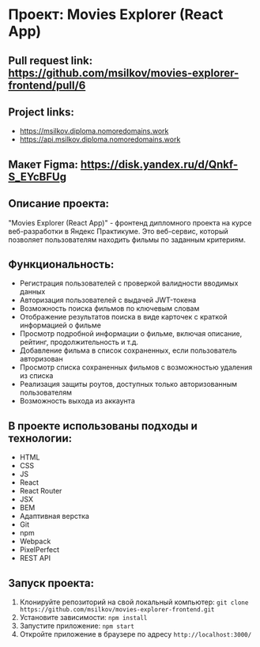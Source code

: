 # Проект: Movies Explorer (React App)

## Pull request link: https://github.com/msilkov/movies-explorer-frontend/pull/6

## Project links:
* https://msilkov.diploma.nomoredomains.work
* https://api.msilkov.diploma.nomoredomains.work

## Макет Figma: https://disk.yandex.ru/d/Qnkf-S_EYcBFUg
## Описание проекта:
"Movies Explorer (React App)" - фронтенд дипломного проекта на курсе веб-разработки в Яндекс Практикуме. 
Это веб-сервис, который позволяет пользователям находить фильмы по заданным критериям.

## Функциональность:
* Регистрация пользователей с проверкой валидности вводимых данных
* Авторизация пользователей с выдачей JWT-токена
* Возможность поиска фильмов по ключевым словам
* Отображение результатов поиска в виде карточек с краткой информацией о фильме
* Просмотр подробной информации о фильме, включая описание, рейтинг, продолжительность и т.д.
* Добавление фильма в список сохраненных, если пользователь авторизован
* Просмотр списка сохраненных фильмов с возможностью удаления из списка
* Реализация защиты роутов, доступных только авторизованным пользователям
* Возможность выхода из аккаунта



## В проекте использованы подходы и технологии:
* HTML
* CSS
* JS
* React
* React Router
* JSX
* BEM
* Адаптивная верстка
* Git
* npm
* Webpack
* PixelPerfect
* REST API


## Запуск проекта:
1. Клонируйте репозиторий на свой локальный компьютер: `git clone https://github.com/msilkov/movies-explorer-frontend.git`
2. Установите зависимости: `npm install`
3. Запустите приложение: `npm start`
4. Откройте приложение в браузере по адресу `http://localhost:3000/`


